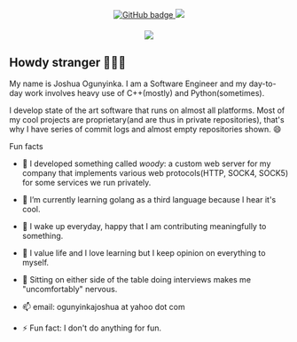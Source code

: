 <p align="center">
  <a href="https://github.com/iamOgunyinka?tab=followers">
    <img src="https://img.shields.io/github/followers/iamOgunyinka?label=Followers&logo=GitHub&style=for-the-badge" alt="GitHub badge" />
  </a>
  <a href="http://twitter.com/iamOgunyinka">
    <img src="https://img.shields.io/twitter/follow/iamOgunyinka?label=Twitter&logo=twitter&style=for-the-badge" />
  </a>
</p>
<h4 align="center"><img src="https://github-readme-stats.vercel.app/api?username=iamOgunyinka&show_icons=true&theme=tokyonight" /></h4>

## Howdy stranger 👋👋👋

My name is Joshua Ogunyinka. I am a Software Engineer and my day-to-day work involves heavy use of C++(mostly) and Python(sometimes).

I develop state of the art software that runs on almost all platforms. Most of my cool projects are proprietary(and are thus in private repositories), that's why I have series of commit logs and almost empty repositories shown. 😄

Fun facts

- 🔭 I developed something called *woody*: a custom web server for my company that implements various web protocols(HTTP, SOCK4, SOCK5) for some services we run privately.

- 🌱 I’m currently learning golang as a third language because I hear it's cool.

- 👯 I wake up everyday, happy that I am contributing meaningfully to something.

- 💬 I value life and I love learning but I keep opinion on everything to myself.

- 💬 Sitting on either side of the table doing interviews makes me "uncomfortably" nervous.

- 📫 email: ogunyinkajoshua at yahoo dot com

- ⚡ Fun fact: I don't do anything for fun.
